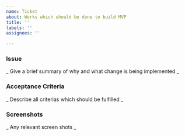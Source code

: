 ```yaml
---
name: Ticket
about: Works which should be done to build MVP
title: ''
labels: ''
assignees: ''

---
```


### Issue

_ Give a brief summary of why  and what change is being implemented _

### Acceptance Criteria

_ Describe all criterias which should be fulfilled _

### Screenshots

_ Any relevant screen shots _
